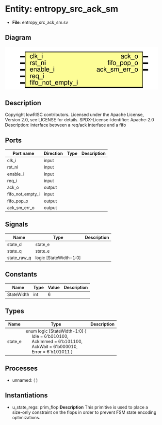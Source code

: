 # Entity: entropy_src_ack_sm

- **File**: entropy_src_ack_sm.sv
## Diagram

![Diagram](entropy_src_ack_sm.svg "Diagram")
## Description

Copyright lowRISC contributors.
 Licensed under the Apache License, Version 2.0, see LICENSE for details.
 SPDX-License-Identifier: Apache-2.0
 Description: interface between a req/ack interface and a fifo
 
## Ports

| Port name        | Direction | Type | Description |
| ---------------- | --------- | ---- | ----------- |
| clk_i            | input     |      |             |
| rst_ni           | input     |      |             |
| enable_i         | input     |      |             |
| req_i            | input     |      |             |
| ack_o            | output    |      |             |
| fifo_not_empty_i | input     |      |             |
| fifo_pop_o       | output    |      |             |
| ack_sm_err_o     | output    |      |             |
## Signals

| Name        | Type                   | Description |
| ----------- | ---------------------- | ----------- |
| state_d     | state_e                |             |
| state_q     | state_e                |             |
| state_raw_q | logic [StateWidth-1:0] |             |
## Constants

| Name       | Type | Value | Description |
| ---------- | ---- | ----- | ----------- |
| StateWidth | int  | 6     |             |
## Types

| Name    | Type                                                                                                                                                                                                                                                                                              | Description |
| ------- | ------------------------------------------------------------------------------------------------------------------------------------------------------------------------------------------------------------------------------------------------------------------------------------------------- | ----------- |
| state_e | enum logic [StateWidth-1:0] {<br><span style="padding-left:20px">     Idle      = 6'b010100,<br><span style="padding-left:20px">      AckImmed  = 6'b101100,<br><span style="padding-left:20px">      AckWait   = 6'b000010,<br><span style="padding-left:20px">      Error     = 6'b101011     } |             |
## Processes
- unnamed: (  )
## Instantiations

- u_state_regs: prim_flop
**Description**
This primitive is used to place a size-only constraint on the
flops in order to prevent FSM state encoding optimizations.

